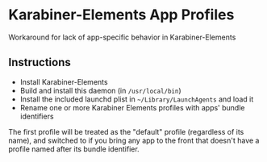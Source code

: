 # Karabiner-Elements App Profiles
Workaround for lack of app-specific behavior in Karabiner-Elements

## Instructions

- Install Karabiner-Elements
- Build and install this daemon (in `/usr/local/bin`)
- Install the included launchd plist in `~/Library/LaunchAgents` and load it
- Rename one or more Karabiner Elements profiles with apps' bundle identifiers

The first profile will be treated as the "default" profile (regardless of its name), and switched to if you bring any app to the front that doesn't have a profile named after its bundle identifier.
